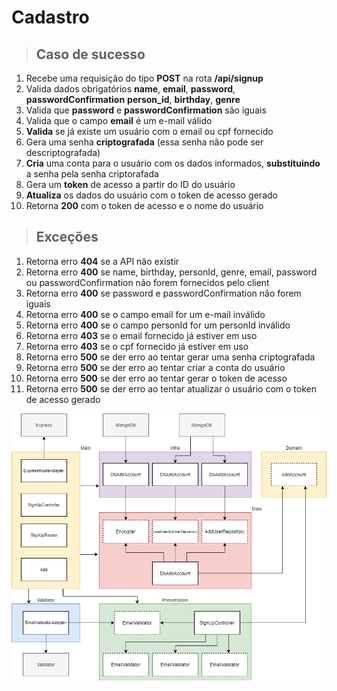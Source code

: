 # Cadastro

> ## Caso de sucesso

1. Recebe uma requisição do tipo **POST** na rota **/api/signup**
2. Valida dados obrigatórios **name**, **email**, **password**, **passwordConfirmation** **person_id**, **birthday**, **genre**
3. Valida que **password** e **passwordConfirmation** são iguais
4. Valida que o campo **email** é um e-mail válido
5. **Valida** se já existe um usuário com o email ou cpf fornecido
6. Gera uma senha **criptografada** (essa senha não pode ser descriptografada)
7. **Cria** uma conta para o usuário com os dados informados, **substituindo** a senha pela senha criptorafada
8. Gera um **token** de acesso a partir do ID do usuário
9. **Atualiza** os dados do usuário com o token de acesso gerado
10. Retorna **200** com o token de acesso e o nome do usuário

> ## Exceções

1. Retorna erro **404** se a API não existir
2. Retorna erro **400** se name, birthday, personId, genre, email, password ou passwordConfirmation não forem fornecidos pelo client
3. Retorna erro **400** se password e passwordConfirmation não forem iguais
4. Retorna erro **400** se o campo email for um e-mail inválido
5. Retorna erro **400** se o campo personId for um personId inválido
6. Retorna erro **403** se o email fornecido já estiver em uso
7. Retorna erro **403** se o cpf fornecido já estiver em uso
8. Retorna erro **500** se der erro ao tentar gerar uma senha criptografada
9. Retorna erro **500** se der erro ao tentar criar a conta do usuário
10. Retorna erro **500** se der erro ao tentar gerar o token de acesso
11. Retorna erro **500** se der erro ao tentar atualizar o usuário com o token de acesso gerado

![Diagrama](./assets/SignUp_Diagram.png)
